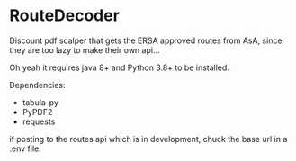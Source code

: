 # RouteDecoder

Discount pdf scalper that gets the ERSA approved routes from AsA, since they are too lazy to make their own api...

Oh yeah it requires java 8+ and Python 3.8+ to be installed.

Dependencies:
- tabula-py
- PyPDF2
- requests

if posting to the routes api which is in development, chuck the base url in a .env file.
